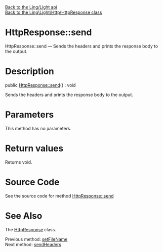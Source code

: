 [Back to the Ling/Light api](https://github.com/lingtalfi/Light/blob/master/doc/api/Ling/Light.md)<br>
[Back to the Ling\Light\Http\HttpResponse class](https://github.com/lingtalfi/Light/blob/master/doc/api/Ling/Light/Http/HttpResponse.md)


HttpResponse::send
================



HttpResponse::send — Sends the headers and prints the response body to the output.




Description
================


public [HttpResponse::send](https://github.com/lingtalfi/Light/blob/master/doc/api/Ling/Light/Http/HttpResponse/send.md)() : void




Sends the headers and prints the response body to the output.




Parameters
================

This method has no parameters.


Return values
================

Returns void.








Source Code
===========
See the source code for method [HttpResponse::send](https://github.com/lingtalfi/Light/blob/master/Http/HttpResponse.php#L196-L200)


See Also
================

The [HttpResponse](https://github.com/lingtalfi/Light/blob/master/doc/api/Ling/Light/Http/HttpResponse.md) class.

Previous method: [setFileName](https://github.com/lingtalfi/Light/blob/master/doc/api/Ling/Light/Http/HttpResponse/setFileName.md)<br>Next method: [sendHeaders](https://github.com/lingtalfi/Light/blob/master/doc/api/Ling/Light/Http/HttpResponse/sendHeaders.md)<br>

